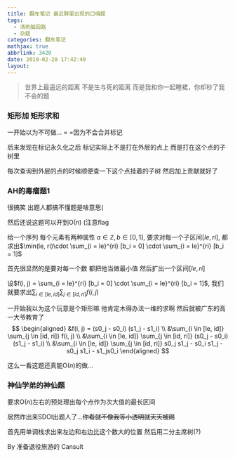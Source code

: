 ```yaml
---
title: 翻车笔记 最近群里出现的口嗨题
tags:
  - 清奇脑回路
  - 杂题
categories: 翻车笔记
mathjax: true
abbrlink: 3420
date: 2019-02-28 17:42:40
layout:
---
```




> 世界上最遥远的距离
> 不是生与死的距离
> 而是我和你一起睡裙，你却秒了我不会的题

<!--more-->

### 矩形加 矩形求和

一开始以为不可做… = =因为不会合并标记

后来发现在标记永久化之后 标记实际上不是打在外层的点上 而是打在这个点的子树里

每次查询到外层的点的时候顺便查一下这个点挂着的子树 然后加上贡献就好了

### AH的毒瘤题1

很搞笑 出题人都搞不懂题是啥意思(

然后还说这题可以开到$\mathrm O(n)$ (注意flag

给一个序列 每个元素有两种属性 $a \in \mathbb{Z}, b\in [0, 1] ​$, 要求对每一个子区间$[le,ri]$, 都求出$\min(le, ri)\cdot \sum_{i = le}^{ri} [b_i = 0] \cdot \sum_{i = le}^{ri} [b_i = 1]​$

首先很显然的是要对每一个数 都把他当做最小值 然后扩出一个区间$[le,ri]$

设$f(i, j) = \sum_{i = le}^{ri} [b_i = 0] \cdot \sum_{i = le}^{ri} [b_i = 1]$, 我们就要求出$\sum_{i \in [le, id]} \sum_{j \in [id, ri]} f(i, j)$

一开始我以为这个玩意是个矩形嘛 他肯定木得办法一维的求啊 然后就被广东的高一大爷教育了
$$
\begin{aligned} &f(i, j) = (s0_j - s0_i) (s1_j - s1_i) \\ &\sum_{i \in [le, id]} \sum_{j \in [id, ri]} f(i, j) \\ &\sum_{i \in [le, id]} \sum_{j \in [id, ri]} (s0_j - s0_i)  (s1_j - s1_i) \\ &\sum_{i \in [le, id]} \sum_{j \in [id, ri]} s0_j  s1_j - s0_i  s1_j - s0_j  s1_i - s1_js0_i \end{aligned}
$$

这么一看这题还真能$\mathrm O(n)$的做…

### 神仙学弟的神仙题

要求$\mathrm O(n)$左右的预处理出每个点作为次大值的最长区间

居然炸出来SDOI出题人了...~~你看就不像我等小透明就天天被踢~~

首先用单调栈求出来左边和右边比这个数大的位置 然后用二分主席树(?)

By 准备退役旅游的 Cansult